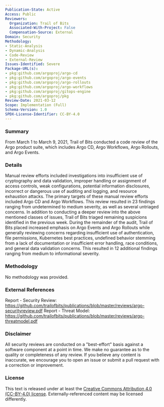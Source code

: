 ```yaml
---
Publication-State: Active
Access: Public
Reviewers:
  Organization: Trail of Bits
  Associated-With-Project: False
  Compensation-Source: External
Domain: Security
Methodology:
- Static-Analysis
- Dynamic-Analysis
- Code-Review
- External-Review
Issues-Identified: Severe
Package-URL(s):
- pkg:github.com/argoproj/argo-cd
- pkg:github.com/argoproj/argo-events
- pkg:github.com/argoproj/argo-rollouts
- pkg:github.com/argoproj/argo-workflows
- pkg:github.com/argoproj/gitops-engine
- pkg:github.com/argoproj/pkg
Review-Date: 2021-03-12
Scope: Implementation (Full)
Schema-Version: 1.0
SPDX-License-Identifier: CC-BY-4.0
---
```


### Summary

From March 1 to March 9, 2021, Trail of Bits conducted a code review of the Argo product suite, which includes Argo CD, Argo Workflows, Argo Rollouts, and Argo Events.

### Details

Manual review efforts included investigations into insufficient use of cryptography and data validation, improper handling or assignment of access controls, weak configurations, potential information disclosures, incorrect or dangerous use of auditing and logging, and resource exhaustion attacks. The primary targets of these manual review efforts included Argo CD and Argo Workflows. This review resulted in 23 findings ranging from undetermined to medium severity, as well as several untriaged concerns.
In addition to conducting a deeper review into the above mentioned classes of issues, Trail of Bits triaged remaining suspicions identified in the previous week. During the remainder of the audit, Trail of Bits placed increased emphasis on Argo Events and Argo Rollouts while generally reviewing concerns regarding insufficient use of authentication, file permissions, Kubernetes best practices, undefined behavior stemming from a lack of documentation or insufficient error handling, race conditions, and general data validation concerns. This resulted in 12 additional findings ranging from medium to informational severity.

### Methodology

No methodology was provided.

### External References

Report - Security Review: https://github.com/trailofbits/publications/blob/master/reviews/argo-securityreview.pdf
Report - Threat Model: https://github.com/trailofbits/publications/blob/master/reviews/argo-threatmodel.pdf

### Disclaimer

All security reviews are conducted on a "best-effort" basis against a software
component at a point in time. We make no guarantee as to the quality or completeness
of any review. If you believe any content is inaccurate, we encourage you to open
an issue or submit a pull request with a correction or improvement.

### License

This text is released under at least the
[Creative Commons Attribution 4.0 (CC-BY-4.0) license](https://creativecommons.org/licenses/by/4.0/legalcode.txt).
Externally-referenced content may be licensed differently.
